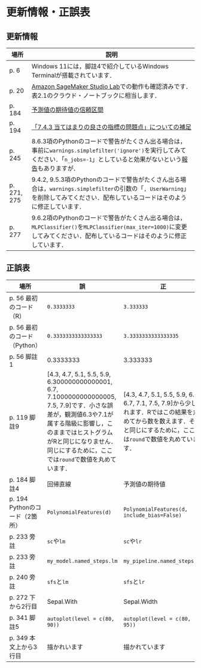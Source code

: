 # 更新情報・正誤表

## 更新情報

場所|説明
--|--
p. 6|Windows 11には，脚註4で紹介しているWindows Terminalが搭載されています．
p. 20|[Amazon SageMaker Studio Lab](addendum/sagemaker)での動作も確認済みです．表2.1のクラウド・ノートブックに相当します．
p. 184|[予測値の期待値の信頼区間](addendum/07.03.02/)
p. 194|[「7.4.3 当てはまりの良さの指標の問題点」についての補足](addendum/07.04.03.ipynb)
p. 245|8.6.3項のPythonのコードで警告がたくさん出る場合は，事前に`warnings.simplefilter('ignore')`を実行してみてください．「`n_jobs=-1`」としていると効果がないという[報告](https://stackoverflow.com/a/55595680)もありますが．
p. 271, 275|9.4.2, 9.5.3項のPythonのコードで警告がたくさん出る場合は，`warnings.simplefilter`の引数の「`, UserWarning`」を削除してみてください．配布しているコードはそのように修正しています．
p. 277|9.6.2項のPythonのコードで警告がたくさん出る場合は，`MLPClassifier()`を`MLPClassifier(max_iter=1000)`に変更してみてください．配布しているコードはそのように修正しています．

## 正誤表

場所|誤|正
--|--|--
p. 56 最初のコード（R）|`0.3333333`|`3.333333`
p. 56 最初のコード（Python）|`0.3333333333333333`|`3.3333333333333335`
p. 56 脚註1|0.3333333|3.333333
p. 119 脚註9|[4.3, 4.7, 5.1, 5.5, 5.9, 6.300000000000001, 6.7, 7.1000000000000005, 7.5, 7.9]です．小さな誤差が，観測値6.3や7.1が属する階級に影響し，このままではヒストグラムがRと同じになりません．同じにするために，ここでは`round`で数値を丸めています．|[4.3, 4.7, 5.1, 5.5, 5.9, 6.3, 6.7, 7.1, 7.5, 7.9]から少しずれます．Rではこの結果を丸めてから数を数えます．それと同じにするために，ここでは`round`で数値を丸めています．
p. 184 脚註4|回帰直線|予測値の期待値
p. 194 Pythonのコード（2箇所）|`PolynomialFeatures(d)`|`PolynomialFeatures(d, include_bias=False)`
p. 233 旁註|`sc`や`lm`|`sc`や`lr`
p. 233 旁註|`my_model.named_steps.lm`|`my_pipeline.named_steps.lr`
p. 240 旁註|`sfs`と`lm`|`sfs`と`lr`
p. 272 下から2行目|Sepal.With|Sepal.Width
p. 341 脚註5|`autoplot(level = c(80, 90))`|`autoplot(level = c(80, 95))`
p. 349 本文上から3行目|描かれいます|描かれています
